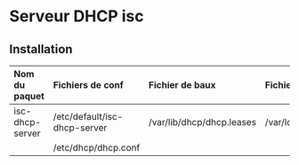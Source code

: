 # Serveur DHCP isc
## Installation

| Nom du paquet   | Fichiers de conf             | Fichier de baux           | Fichier journal |
| :-------------- | :--------------------------- | :------------------------ | :-------------- |
| isc-dhcp-server | /etc/default/isc-dhcp-server | /var/lib/dhcp/dhcp.leases | /var/log/syslog |
|                 | /etc/dhcp/dhcp.conf          |                           |                 |

